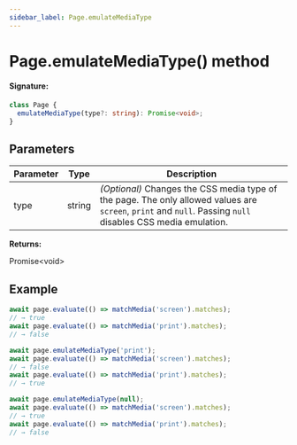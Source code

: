 ```yaml
---
sidebar_label: Page.emulateMediaType
---
```


# Page.emulateMediaType() method

#### Signature:

```typescript
class Page {
  emulateMediaType(type?: string): Promise<void>;
}
```

## Parameters

| Parameter | Type   | Description                                                                                                                                                                                             |
| --------- | ------ | ------------------------------------------------------------------------------------------------------------------------------------------------------------------------------------------------------- |
| type      | string | _(Optional)_ Changes the CSS media type of the page. The only allowed values are <code>screen</code>, <code>print</code> and <code>null</code>. Passing <code>null</code> disables CSS media emulation. |

**Returns:**

Promise&lt;void&gt;

## Example

```ts
await page.evaluate(() => matchMedia('screen').matches);
// → true
await page.evaluate(() => matchMedia('print').matches);
// → false

await page.emulateMediaType('print');
await page.evaluate(() => matchMedia('screen').matches);
// → false
await page.evaluate(() => matchMedia('print').matches);
// → true

await page.emulateMediaType(null);
await page.evaluate(() => matchMedia('screen').matches);
// → true
await page.evaluate(() => matchMedia('print').matches);
// → false
```
